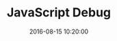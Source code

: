 ---
title: JavaScript Debug
date: 2016-08-15 10:20:00
tags: [javascript, Debug]
categories: fullstack
---